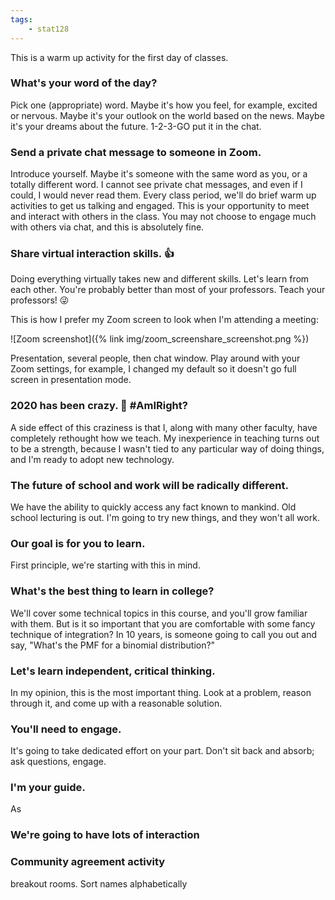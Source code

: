 ```yaml
---
tags:
    - stat128
---
```


This is a warm up activity for the first day of classes.


### What's your word of the day?

Pick one (appropriate) word.
Maybe it's how you feel, for example, excited or nervous.
Maybe it's your outlook on the world based on the news.
Maybe it's your dreams about the future.
1-2-3-GO put it in the chat.


### Send a private chat message to someone in Zoom.

Introduce yourself.
Maybe it's someone with the same word as you, or a totally different word.
I cannot see private chat messages, and even if I could, I would never read them.
Every class period, we'll do brief warm up activities to get us talking and engaged.
This is your opportunity to meet and interact with others in the class.
You may not choose to engage much with others via chat, and this is absolutely fine.


### Share virtual interaction skills. 👍

Doing everything virtually takes new and different skills.
Let's learn from each other.
You're probably better than most of your professors.
Teach your professors! 😜

This is how I prefer my Zoom screen to look when I'm attending a meeting:

![Zoom screenshot]({% link img/zoom_screenshare_screenshot.png %})

Presentation, several people, then chat window.
Play around with your Zoom settings, for example, I changed my default so it doesn't go full screen in presentation mode.


### 2020 has been crazy. 🧨 #AmIRight?

A side effect of this craziness is that I, along with many other faculty, have completely rethought how we teach.
My inexperience in teaching turns out to be a strength, because I wasn't tied to any particular way of doing things, and I'm ready to adopt new technology.


### The future of school and work will be radically different.

We have the ability to quickly access any fact known to mankind.
Old school lecturing is out.
I'm going to try new things, and they won't all work.


### Our goal is for you to learn.

First principle, we're starting with this in mind.


### What's the best thing to learn in college?

We'll cover some technical topics in this course, and you'll grow familiar with them.
But is it so important that you are comfortable with some fancy technique of integration?
In 10 years, is someone going to call you out and say, "What's the PMF for a binomial distribution?"


### Let's learn independent, critical thinking.

In my opinion, this is the most important thing.
Look at a problem, reason through it, and come up with a reasonable solution.


### You'll need to engage.

It's going to take dedicated effort on your part.
Don't sit back and absorb; ask questions, engage.


### I'm your guide.

As


### We're going to have lots of interaction


### Community agreement activity

breakout rooms.
Sort names alphabetically 
